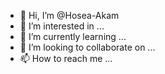 - 👋 Hi, I’m @Hosea-Akam
- 👀 I’m interested in ...
- 🌱 I’m currently learning ...
- 💞️ I’m looking to collaborate on ...
- 📫 How to reach me ...

<!---
Hosea-Akam/Hosea-Akam is a ✨ special ✨ repository because its `README.md` (this file) appears on your GitHub profile.
You can click the Preview link to take a look at your changes.
--->
